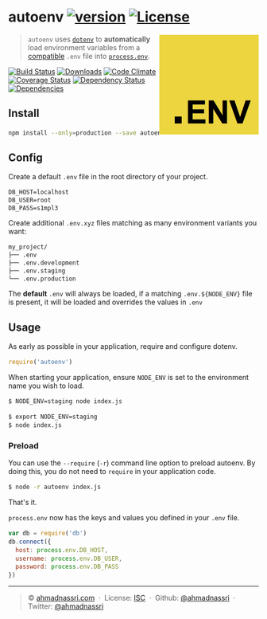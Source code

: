 # autoenv [![version][npm-version]][npm-url] [![License][license-image]][license-url]

<img src="https://raw.githubusercontent.com/motdotla/dotenv/master/dotenv.png" alt="dotenv" align="right" />

> `autoenv` uses [`dotenv`][dotenv] to **automatically** load environment variables from a [compatible](#config) `.env` file into [`process.env`][process-env].

[![Build Status][travis-image]][travis-url]
[![Downloads][npm-downloads]][npm-url]
[![Code Climate][codeclimate-quality]][codeclimate-url]
[![Coverage Status][codeclimate-coverage]][codeclimate-url]
[![Dependency Status][dependencyci-image]][dependencyci-url]
[![Dependencies][david-image]][david-url]

## Install

```bash
npm install --only=production --save autoenv
```

## Config

Create a default `.env` file in the root directory of your project.

```dosini
DB_HOST=localhost
DB_USER=root
DB_PASS=s1mpl3
```

Create additional `.env.xyz` files matching as many environment variants you want:

```
my_project/
├── .env
├── .env.development
├── .env.staging
└── .env.production
```

The **default** `.env` will always be loaded, if a matching `.env.${NODE_ENV}` file is present, it will be loaded and overrides the values in `.env`

## Usage

As early as possible in your application, require and configure dotenv.

```javascript
require('autoenv')
```

When starting your application, ensure `NODE_ENV` is set to the environment name you wish to load.

```bash
$ NODE_ENV=staging node index.js
```

```bash
$ export NODE_ENV=staging
$ node index.js
```

### Preload

You can use the `--require` (`-r`) command line option to preload autoenv. By doing this, you do not need to `require` in your application code.


```bash
$ node -r autoenv index.js
```

That's it.

`process.env` now has the keys and values you defined in your `.env` file.

```javascript
var db = require('db')
db.connect({
  host: process.env.DB_HOST,
  username: process.env.DB_USER,
  password: process.env.DB_PASS
})
```

---
> :copyright: [ahmadnassri.com](https://www.ahmadnassri.com/)  · 
> License: [ISC][license-url]  · 
> Github: [@ahmadnassri](https://github.com/ahmadnassri)  · 
> Twitter: [@ahmadnassri](https://twitter.com/ahmadnassri)

[license-url]: http://choosealicense.com/licenses/isc/
[license-image]: https://img.shields.io/github/license/ahmadnassri/autoenv.svg?style=flat-square

[travis-url]: https://travis-ci.org/ahmadnassri/autoenv
[travis-image]: https://img.shields.io/travis/ahmadnassri/autoenv.svg?style=flat-square

[npm-url]: https://www.npmjs.com/package/autoenv
[npm-version]: https://img.shields.io/npm/v/autoenv.svg?style=flat-square
[npm-downloads]: https://img.shields.io/npm/dm/autoenv.svg?style=flat-square

[codeclimate-url]: https://codeclimate.com/github/ahmadnassri/autoenv
[codeclimate-quality]: https://img.shields.io/codeclimate/github/ahmadnassri/autoenv.svg?style=flat-square
[codeclimate-coverage]: https://img.shields.io/codeclimate/coverage/github/ahmadnassri/autoenv.svg?style=flat-square

[david-url]: https://david-dm.org/ahmadnassri/autoenv
[david-image]: https://img.shields.io/david/ahmadnassri/autoenv.svg?style=flat-square

[dependencyci-url]: https://dependencyci.com/github/ahmadnassri/autoenv
[dependencyci-image]: https://dependencyci.com/github/ahmadnassri/autoenv/badge?style=flat-square

[dotenv]: https://github.com/motdotla/dotenv/
[process-env]: https://nodejs.org/docs/latest/api/process.html#process_process_env
